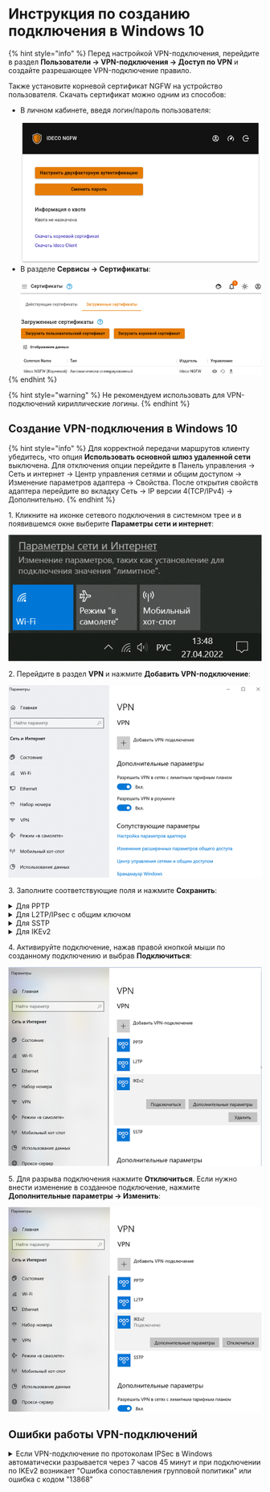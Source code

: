 # Инструкция по созданию подключения в Windows 10

{% hint style="info" %}
Перед настройкой VPN-подключения, перейдите в раздел **Пользователи -> VPN-подключения -> Доступ по VPN** и создайте разрешающее VPN-подключение правило.

Также установите корневой сертификат NGFW на устройство пользователя. Скачать сертификат можно одним из способов:

* В личном кабинете, введя логин/пароль пользователя:

  <img align="left" src="/.gitbook/assets/user-personal-account6.png" alt="" data-size="original">
    
* В разделе **Сервисы -> Сертификаты**:

  <img align="left" src="/.gitbook/assets/certs3.png" alt="" data-size="original">
{% endhint %}

{% hint style="warning" %}
Не рекомендуем использовать для VPN-подключений кириллические логины.
{% endhint %}

## Создание VPN-подключения в Windows 10

{% hint style="info" %}
Для корректной передачи маршрутов клиенту убедитесь, что опция **Использовать основной шлюз удаленной сети** выключена. Для отключения опции перейдите в Панель управления -> Cеть и интернет -> Центр управления сетями и общим доступом -> Изменение параметров адаптера -> Cвойства. После открытия свойств адаптера перейдите во вкладку Cеть -> IP версии 4(TCP/IPv4) -> Дополнительно.
{% endhint %}

1\. Кликните на иконке сетевого подключения в системном трее и в появившемся окне выберите **Параметры сети и интернет**:

<img src="/.gitbook/assets/connection-for-windows10-1.png" alt="" data-size="original">

2\. Перейдите в раздел **VPN** и нажмите **Добавить VPN-подключение**:

<img src="/.gitbook/assets/connection-for-windows10-2.png" alt="" data-size="original">

3\. Заполните соответствующие поля и нажмите **Сохранить**:

<details>

<summary>Для PPTP</summary>

<img src="/.gitbook/assets/connection-for-windows10-3.png" alt="" data-size="original">

* Имя подключения - название создаваемого подключения;
* Имя или адрес сервера - адрес VPN-сервера;
* Тип VPN - протокол PPTP;
* Тип данных для входа - имя пользователя и пароль;
* Имя пользователя - имя пользователя, которому разрешено подключение по VPN;
* Пароль - пароль пользователя.

После создания VPN-подключения выполните действия:

* Перейдите в **Настройки параметров адаптера**;
* Нажмите на созданное подключение правой кнопкой мыши и выберите **Свойства**;
* Перейдите во вкладку **Безопасность** и установите:
  * **Шифрование данных** - обязательное (отключиться, если нет шифрования);
  * **Разрешить следующие протоколы** - Протокол Microsoft CHAP версии 2 (MS-CHAP v2).

</details>

<details>

<summary>Для L2TP/IPsec с общим ключом</summary>

**Важно:** L2TP IPsec клиенты, находящиеся за одним NAT, могут испытывать проблемы подключения, если их более одного. В решении проблемы поможет [инструкция](https://docs.microsoft.com/en-us/troubleshoot/windows-server/networking/configure-l2tp-ipsec-server-behind-nat-t-device). Рекомендуем вместо L2TP IPsec использовать IKEv2 IPsec.

<img src="/.gitbook/assets/connection-for-windows10-4.png" alt="" data-size="original">

* Имя подключения - название создаваемого подключения;
* Имя или адрес сервера - адрес VPN-сервера;
* Тип VPN - протокол L2TP/IPsec с общим ключом;
* Общий ключ - значение строки **PSK** в разделе **Пользователи -> VPN-подключения -> Основное -> Подключение по L2TP/IPsec**;
* Тип данных для входа - имя пользователя и пароль;
* Имя пользователя - имя пользователя, которому разрешено подключение по VPN;
* Пароль - пароль пользователя.

После создания VPN-подключения выполните действия:

* Перейдите в **Настройки параметров адаптера**;
* Нажмите на созданное подключение правой кнопкой мыши и выберите **Свойства**;
* Перейдите во вкладку **Безопасность** и установите:
  * **Шифрование данных** - обязательное (отключиться, если нет шифрования);
  * **Разрешить следующие протоколы** - Протокол Microsoft CHAP версии 2 (MS-CHAP v2).

Если создается VPN-подключение к NGFW через проброс портов, выполните следующие действия:

1\. Откройте **Редактор реестра**;

2\. Перейдите в `HKEY_LOCAL_MACHINE\SYSTEM\CurrentControlSet\Services\PolicyAgent` и создайте DWORD-параметр с именем AssumeUDPEncapsulationContextOnSendRule и значением `2`;

3\. Перезагрузите Windows.

**Возможные неполадки**

1\. Неправильно указан логин или пароль пользователя. Часто при повторном соединении предлагается указать домен. Старайтесь создавать для учетных записей цифро-буквенные пароли, желательно, на латинице. Если есть сомнения в этом пункте, то временно установите логин и пароль пользователю "user" и "123456".

2\. Подключение происходит через DNAT, т.е. внешний интерфейс Ideco NGFW не имеет "белого" IP-адреса, а необходимые для работы порты (500 и 4500) "проброшены" на внешний интерфейс устройства, расположенного перед Ideco NGFW и имеющего "белый" IP-адрес. В данном случае VPN-подключение либо вообще не будет устанавливаться, либо будут периодические обрывы. Решение - исключить устройство перед Ideco NGFW и указать на внешнем интерфейсе Ideco NGFW "белый" IP-адрес, к которому в итоге и будут осуществляться L2TP/IPsec-подключения. Либо используйте протокол SSTP - его проще опубликовать с помощью проброса портов.

3\. Если в OC Windows 10 повторно подключиться по L2TP, но при этом использовать **невалидный** ключ PSK (введя его в дополнительных параметрах), подключение все равно будет установлено успешно. Это связано с особенностями работы ОС.

Убедитесь, что локальная сеть (или адрес на сетевой карте) на удаленной машине не пересекается с локальной сетью организации. Если пересекается, то доступа к сети организации не будет (трафик по таблице маршрутизации пойдет в физический интерфейс, а не в VPN). Адресацию необходимо менять.

</details>

<details>

<summary>Для SSTP</summary>

<img src="/.gitbook/assets/connection-for-windows10-5.png" alt="" data-size="original">

* Имя подключения - название создаваемого подключения;
* Имя или адрес сервера - адрес VPN-сервера в формате _адрес\_VPN\_сервера:порт_;
* Тип VPN - протокол SSTP;
* Тип данных для входа - имя пользователя и пароль;
* Имя пользователя - имя пользователя, которому разрешено подключение по VPN;
* Пароль - пароль пользователя.

После создания VPN-подключения выполните действия:

* Перейдите в **Настройки параметров адаптера**;
* Нажмите на созданное подключение правой кнопкой мыши и выберите **Свойства**;
* Перейдите во вкладку **Безопасность** и установите:
  * **Шифрование данных** - обязательное (отключиться, если нет шифрования);
  * **Разрешить следующие протоколы** - Протокол Microsoft CHAP версии 2 (MS-CHAP v2).

</details>

<details>

<summary>Для IKEv2</summary>

<img src="/.gitbook/assets/connection-for-windows10-6.png" alt="" data-size="original">

* Имя подключения - название создаваемого подключения;
* Имя или адрес сервера - адрес VPN-сервера;
* Тип VPN - протокол IKEv2;
* Тип данных для входа - имя пользователя и пароль;
* Имя пользователя - имя пользователя, которому разрешено подключение по VPN;
* Пароль - пароль пользователя.

После создания VPN-подключения укажите следующие параметры:

* Перейдите в **Настройки параметров адаптера**;
* Нажмите на созданное подключение правой кнопкой мыши и выберите **Свойства**;
* Перейдите во вкладку **Безопасность** и установите:
  * **Шифрование данных** - обязательное (отключиться, если нет шифрования);
  * **Протокол расширенной проверки подлинности (EAP)** - Microsoft защищенный пароль (EAP MSCHAPV2).

</details>

4\. Активируйте подключение, нажав правой кнопкой мыши по созданному подключению и выбрав **Подключиться**:

<img src="/.gitbook/assets/connection-for-windows10-7.png" alt="" data-size="original">

5\. Для разрыва подключения нажмите **Отключиться**. Если нужно внести изменение в созданное подключение, нажмите **Дополнительные параметры -> Изменить**:

<img src="/.gitbook/assets/connection-for-windows10-8.png" alt="" data-size="original">

## Ошибки работы VPN-подключений

<details>

<summary>Если VPN-подключение по протоколам IPSeс в Windows автоматически разрывается через 7 часов 45 минут и при подключении по IKEv2 возникает "Ошибка сопоставления групповой политики" или ошибка с кодом "13868"</summary>

Для восстановления связи подойдут следующие действия:

1\. Переподключите соединение. Оно восстановится, но через 7 часов 45 минут вновь будет автоматически разорвано. Если требуется, чтобы подключение не разрывалось автоматически, то выполните действия из следующего пункта.

2\. Внесите изменения в реестр:

* Откройте **Редактор реестра**;
* Перейдите по пути `HKEY_LOCAL_MACHINE\SYSTEM\CurrentControlSet\Services\RasMan\Parameters`;
* Нажмите правой кнопкой мыши по параметру с именем **NegotiateDH2048\_AES256** и нажмите **Изменить**;
* В строке **Значение** укажите значение `1`:

<img src="/.gitbook/assets/auto-connect1.png" alt="" data-size="original">

* Нажмите **OK**;
* Перезагрузите Windows.

    Если параметра с именем **NegotiateDH2048\_AES256** нет, то создайте его. Для этого:
* Нажмите правой кнопкой мыши по свободному месту реестра в **Parameters** и выберите **Создать -> DWORD**:

<img src="/.gitbook/assets/auto-connect2.png" alt="" data-size="original">

* Задайте имя **NegotiateDH2048\_AES256**;
* Нажмите правой кнопкой мыши по созданному файлу и выберите **Изменить**:

<img src="/.gitbook/assets/auto-connect3.png" alt="" data-size="original">

* В строке **Значение** укажите значение `1`:

<img src="/.gitbook/assets/auto-connect4.png" alt="" data-size="original">

* Нажмите **OK**.

3\. Перезагрузите Windows.

</details>


